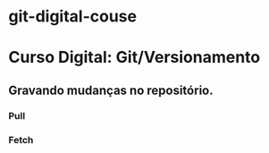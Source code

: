 # git-digital-couse

# Curso Digital: Git/Versionamento




## Gravando mudanças no repositório.

### Pull

### Fetch 
